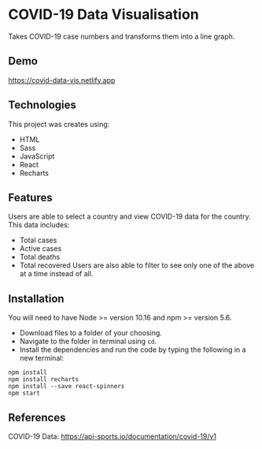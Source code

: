 # COVID-19 Data Visualisation
Takes COVID-19 case numbers and transforms them into a line graph. 

## Demo
https://covid-data-vis.netlify.app

## Technologies
This project was creates using:
- HTML
- Sass
- JavaScript
- React
- Recharts

## Features
Users are able to select a country and view COVID-19 data for the country. This data includes:
- Total cases
- Active cases
- Total deaths
- Total recovered
Users are also able to filter to see only one of the above at a time instead of all. 

## Installation
You will need to have Node >= version 10.16 and npm >= version 5.6.
- Download files to a folder of your choosing.
- Navigate to the folder in terminal using `cd`.
- Install the dependencies and run the code by typing the following in a new terminal:
```
npm install
npm install recharts
npm install --save react-spinners
npm start
```

## References
COVID-19 Data: https://api-sports.io/documentation/covid-19/v1
